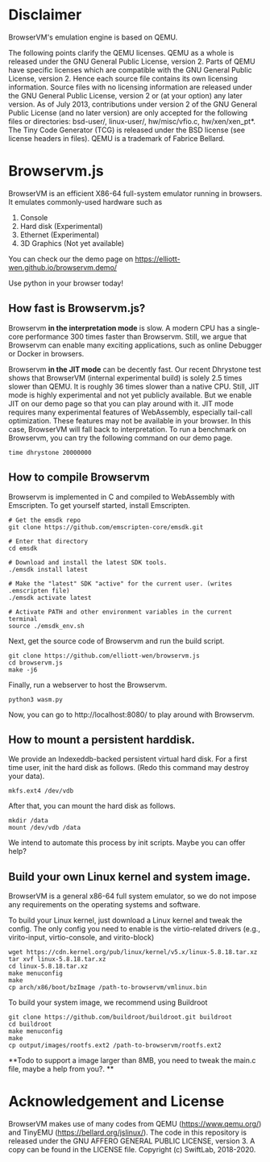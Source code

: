 # Disclaimer
BrowserVM's emulation engine is based on QEMU.

The following points clarify the QEMU licenses.
QEMU as a whole is released under the GNU General Public License, version 2.
Parts of QEMU have specific licenses which are compatible with the GNU General Public License, version 2. 
Hence each source file contains its own licensing information.
Source files with no licensing information are released under the GNU General Public License, version 2 or (at your option) any later version.
As of July 2013, contributions under version 2 of the GNU General Public License (and no later version) are only accepted for the following files or directories: bsd-user/, linux-user/, hw/misc/vfio.c, hw/xen/xen_pt*.
The Tiny Code Generator (TCG) is released under the BSD license (see license headers in files).
QEMU is a trademark of Fabrice Bellard.

# Browservm.js
BrowserVM is an efficient X86-64 full-system emulator running in browsers. It emulates commonly-used hardware such as
1. Console
2. Hard disk (Experimental)
3. Ethernet (Experimental)
4. 3D Graphics (Not yet available)

You can check our the demo page on https://elliott-wen.github.io/browservm.demo/

Use python in your browser today!

## How fast is Browservm.js?
Browservm **in the interpretation mode** is slow. A modern CPU has a single-core performance 300 times faster than Browservm.
Still, we argue that Browservm can enable many exciting applications, such as online Debugger or Docker in browsers.

Browservm **in the JIT mode** can be decently fast. 
Our recent Dhrystone test shows that BrowserVM (internal experimental build) is solely 2.5 times slower than QEMU. It is roughly 36 times slower than a native CPU.
Still, JIT mode is highly experimental and not yet publicly available. But we enable JIT on our demo page so that you can play around with it. 
JIT mode requires many experimental features of WebAssembly, especially tail-call optimization. 
These features may not be available in your browser. In this case, BrowserVM will fall back to interpretation.
To run a benchmark on Browservm, you can try the following command on our demo page.
```
time dhrystone 20000000
```

## How to compile Browservm
Browservm is implemented in C and compiled to WebAssembly with Emscripten. 
To get yourself started, install Emscripten.
```
# Get the emsdk repo
git clone https://github.com/emscripten-core/emsdk.git

# Enter that directory
cd emsdk

# Download and install the latest SDK tools.
./emsdk install latest

# Make the "latest" SDK "active" for the current user. (writes .emscripten file)
./emsdk activate latest

# Activate PATH and other environment variables in the current terminal
source ./emsdk_env.sh
```

Next, get the source code of Browservm and run the build script.
```
git clone https://github.com/elliott-wen/browservm.js
cd browservm.js
make -j6
```

Finally, run a webserver to host the Browservm.
```
python3 wasm.py
```

Now, you can go to http://localhost:8080/ to play around with Browservm.

## How to mount a persistent harddisk.
We provide an Indexeddb-backed persistent virtual hard disk. 
For a first time user, init the hard disk as follows. (Redo this command may destroy your data).
```
mkfs.ext4 /dev/vdb
```
After that, you can mount the hard disk as follows.
```
mkdir /data
mount /dev/vdb /data
```
We intend to automate this process by init scripts. Maybe you can offer help?

## Build your own Linux kernel and system image.
BrowserVM is a general x86-64 full system emulator, so we do not impose any requirements on the operating systems and software.

To build your Linux kernel, just download a Linux kernel and tweak the config. 
The only config you need to enable is the virtio-related drivers (e.g., virito-input, virtio-console, and virito-block)
```
wget https://cdn.kernel.org/pub/linux/kernel/v5.x/linux-5.8.18.tar.xz
tar xvf linux-5.8.18.tar.xz
cd linux-5.8.18.tar.xz
make menuconfig
make
cp arch/x86/boot/bzImage /path-to-browservm/vmlinux.bin
```

To build your system image, we recommend using Buildroot
```
git clone https://github.com/buildroot/buildroot.git buildroot
cd buildroot
make menuconfig
make
cp output/images/rootfs.ext2 /path-to-browservm/rootfs.ext2
```
**Todo to support a image larger than 8MB, you need to tweak the main.c file, maybe a help from you?. **

# Acknowledgement and License
BrowserVM makes use of many codes from QEMU (https://www.qemu.org/) and TinyEMU (https://bellard.org/jslinux/).
The code in this repository is released under the GNU AFFERO GENERAL PUBLIC LICENSE, version 3. A copy can be found in the LICENSE file. Copyright (c) SwiftLab, 2018-2020.
